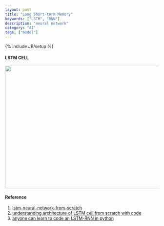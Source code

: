 ```yaml
---
layout: post
title: "Long Short-term Memory"
keywords: ["LSTM", "RNN"]
description: "neural network"
category: "AI"
tags: ["model"]
---
```

{% include JB/setup %}

#### LSTM CELL
<img src="{{IMAGE_PATH}}/LSTM.jpeg" height="400" width="628" />


#### Reference
1. [lstm-neural-network-from-scratch](https://www.kaggle.com/navjindervirdee/lstm-neural-network-from-scratch)
2. [understanding architecture of LSTM cell from scratch with code](https://hackernoon.com/understanding-architecture-of-lstm-cell-from-scratch-with-code-8da40f0b71f4)
3. [anyone can learn to code an LSTM-RNN in python](https://iamtrask.github.io/2015/11/15/anyone-can-code-lstm/)
